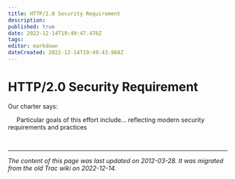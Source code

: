 ```yaml
---
title: HTTP/2.0 Security Requirement
description: 
published: true
date: 2022-12-14T19:49:47.476Z
tags: 
editor: markdown
dateCreated: 2022-12-14T19:49:43.968Z
---
```


# HTTP/2.0 Security Requirement



 Our charter says:

&nbsp;&nbsp;&nbsp;&nbsp; Particular goals of this effort include... reflecting modern security requirements and practices


&nbsp;
&nbsp;
&nbsp;
&nbsp;

---

*The content of this page was last updated on 2012-03-28. It was migrated from the old Trac wiki on 2022-12-14.*